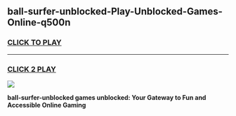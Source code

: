 
## ball-surfer-unblocked-Play-Unblocked-Games-Online-q500n
<h3>
<a href="https://premium76.site?title=ball-surfer-unblocked&ref=25A">CLICK TO PLAY</a></h3>
<hr>

<h3>
<a href="https://premium76.site?title=ball-surfer-unblocked&ref=25A">CLICK 2 PLAY</a>
  
</h3>

<a href="https://premium76.site?title=ball-surfer-unblocked&ref=25A"><img src="https://clearcache.store/games.png"></a>


**ball-surfer-unblocked games unblocked: Your Gateway to Fun and Accessible Online Gaming**
